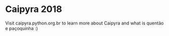 # Caipyra 2018

Visit caipyra.python.org.br to learn more about Caipyra and what is quentão
e paçoquinha :)
